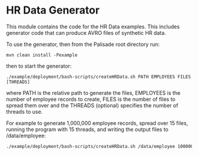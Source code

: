 # HR Data Generator

This module contains the code for the HR Data examples. This includes generator code that can produce AVRO files of
synthetic HR data.

To use the generator, then from the Palisade root directory run:

```mvn clean install -Pexample```

then to start the generator:

```./example/deployment/bash-scripts/createHRData.sh PATH EMPLOYEES FILES [THREADS]```

where PATH is the relative path to generate the files, EMPLOYEES is the number of employee records to create, FILES
is the number of files to spread them over and the THREADS (optional) specifies the number of threads to use.

For example to generate 1,000,000 employee records, spread over 15 files, running the program with 15 threads, and writing the output files to /data/employee:

```bash
./example/deployment/bash-scripts/createHRData.sh /data/employee 1000000 15 15
```
